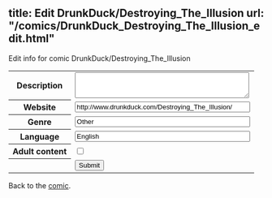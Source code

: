 title: Edit DrunkDuck/Destroying_The_Illusion
url: "/comics/DrunkDuck_Destroying_The_Illusion_edit.html"
---
Edit info for comic DrunkDuck/Destroying_The_Illusion

<form name="comic" action="http://gaepostmail.appspot.com/comic/" method="post">
<table class="comicinfo">
<tr>
<th>Description</th><td><textarea name="description" cols="40" rows="3"></textarea></td>
</tr>
<tr>
<th>Website</th><td><input type="text" name="url" value="http://www.drunkduck.com/Destroying_The_Illusion/" size="40"/></td>
</tr>
<tr>
<th>Genre</th><td><input type="text" name="genre" value="Other" size="40"/></td>
</tr>
<tr>
<th>Language</th><td><input type="text" name="language" value="English" size="40"/></td>
</tr>
<tr>
<th>Adult content</th><td><input type="checkbox" name="adult" value="adult" /></td>
</tr>
<tr>
<th></th><td>
<input type="hidden" name="comic" value="DrunkDuck_Destroying_The_Illusion" />
<input type="submit" name="submit" value="Submit" />
</td>
</tr>
</table>
</form>

Back to the [comic](DrunkDuck_Destroying_The_Illusion.html).
